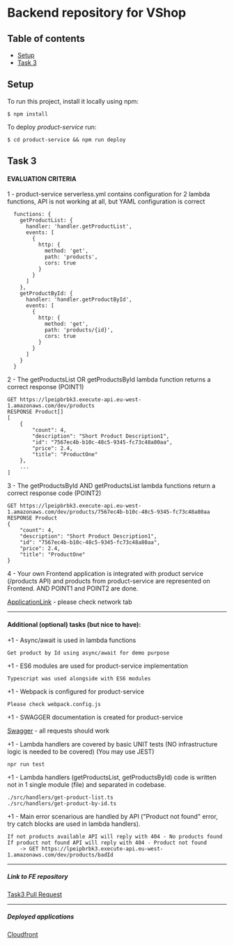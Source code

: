 # Backend repository for VShop

## Table of contents
* [Setup](#setup)
* [Task 3](#task-3)

## Setup
To run this project, install it locally using npm:

```
$ npm install
```

To deploy *product-service* run:
```
$ cd product-service && npm run deploy 
```

## Task 3

#### EVALUATION CRITERIA

1 - product-service serverless.yml contains configuration for 2 lambda functions, API is not working at all, but YAML configuration is correct

```
  functions: {
    getProductList: {
      handler: 'handler.getProductList',
      events: [
        {
          http: {
            method: 'get',
            path: 'products',
            cors: true
          }
        }
      ]
    },
    getProductById: {
      handler: 'handler.getProductById',
      events: [
        {
          http: {
            method: 'get',
            path: 'products/{id}',
            cors: true
          }
        }
      ]
    }
  }
```

2 - The getProductsList OR getProductsById lambda function returns a correct response (POINT1)
```
GET https://lpeipbrbk3.execute-api.eu-west-1.amazonaws.com/dev/products
RESPONSE Product[]
[
    {
        "count": 4,
        "description": "Short Product Description1",
        "id": "7567ec4b-b10c-48c5-9345-fc73c48a80aa",
        "price": 2.4,
        "title": "ProductOne"
    },
    ...
]
```
3 - The getProductsById AND getProductsList lambda functions return a correct response code (POINT2)
```
GET https://lpeipbrbk3.execute-api.eu-west-1.amazonaws.com/dev/products/7567ec4b-b10c-48c5-9345-fc73c48a80aa
RESPONSE Product
{
    "count": 4,
    "description": "Short Product Description1",
    "id": "7567ec4b-b10c-48c5-9345-fc73c48a80aa",
    "price": 2.4,
    "title": "ProductOne"
}
```
4 - Your own Frontend application is integrated with product service (/products API) and products from product-service are represented on Frontend. AND POINT1 and POINT2 are done.

[ApplicationLink](https://d232a2m5r21slj.cloudfront.net/) - please check network tab

***

#### Additional (optional) tasks (but nice to have):

+1 - Async/await is used in lambda functions
```
Get product by Id using async/await for demo purpose
```

+1 - ES6 modules are used for product-service implementation
```
Typescript was used alongside with ES6 modules
```

+1 - Webpack is configured for product-service
```
Please check webpack.config.js
```

+1 - SWAGGER documentation is created for product-service

[Swagger](https://app.swaggerhub.com/apis/Lelou/NodeAWSBE/0.0.1) - all requests should work

+1 - Lambda handlers are covered by basic UNIT tests (NO infrastructure logic is needed to be covered) (You may use JEST)
```
npr run test
```

+1 - Lambda handlers (getProductsList, getProductsById) code is written not in 1 single module (file) and separated in codebase.
```
./src/handlers/get-product-list.ts
./src/handlers/get-product-by-id.ts
```

+1 - Main error scenarious are handled by API ("Product not found" error, try catch blocks are used in lambda handlers).
```
If not products available API will reply with 404 - No products found
If product not found API will reply with 404 - Product not found
    -> GET https://lpeipbrbk3.execute-api.eu-west-1.amazonaws.com/dev/products/badId
```

***
##### Link to FE repository 
[Task3 Pull Request](https://github.com/valakar/nodejs-aws-fe/pull/2)

***
##### Deployed applications
[Cloudfront](https://d232a2m5r21slj.cloudfront.net/)
